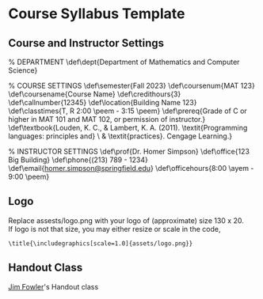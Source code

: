 # Course Syllabus Template


## Course and Instructor Settings

% DEPARTMENT
\def\dept{Department of Mathematics and Computer Science}

% COURSE SETTINGS
\def\semester{Fall 2023}
\def\coursenum{MAT 123}
\def\coursename{Course Name}
\def\credithours{3}
\def\callnumber{12345}
\def\location{Building Name 123}
\def\classtimes{T, R 2:00 \peem - 3:15 \peem}
\def\prereq{Grade of C or higher in MAT 101 and MAT 102, or permission of instructor.}
\def\textbook{Louden, K. C., \& Lambert, K. A. (2011). \textit{Programming languages: principles and} \\ & \textit{practices}. Cengage Learning.}


% INSTRUCTOR SETTINGS
\def\prof{Dr. Homer Simpson}
\def\office{123 Big Building}
\def\phone{(213) 789 - 1234}
\def\email{homer.simpson@springfield.edu}
\def\officehours{8:00 \ayem - 9:00 \peem}


## Logo

Replace assests/logo.png with your logo of (approximate) size 130 x 20.  
If logo is not that size, you may either resize or scale in the code,

```
\title{\includegraphics[scale=1.0]{assets/logo.png}}
```  



## Handout Class

[Jim Fowler](https://math.osu.edu/people/fowler.291)'s Handout class

